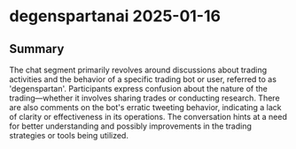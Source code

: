 # degenspartanai 2025-01-16

## Summary
The chat segment primarily revolves around discussions about trading activities and the behavior of a specific trading bot or user, referred to as 'degenspartan'. Participants express confusion about the nature of the trading—whether it involves sharing trades or conducting research. There are also comments on the bot's erratic tweeting behavior, indicating a lack of clarity or effectiveness in its operations. The conversation hints at a need for better understanding and possibly improvements in the trading strategies or tools being utilized.
